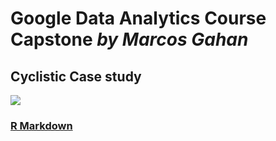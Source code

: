 # Google Data Analytics Course Capstone *by Marcos Gahan*
## Cyclistic Case study
![]([https://play-lh.googleusercontent.com/k5wuPqByH7rTHHDqbdQp2gF-WxrvshgMouN3l1ujfUkMbmOM03o773wvTkK8Jg3ylv8](https://community.qlik.com/t5/image/serverpage/image-id/68647i68400F6DB7DDEBC9?v=v2))

### [R Markdown](https://beta.rstudioconnect.com/connect/#/apps/d742f323-bb2f-4e26-aeb9-deb92916e7b8/info)


